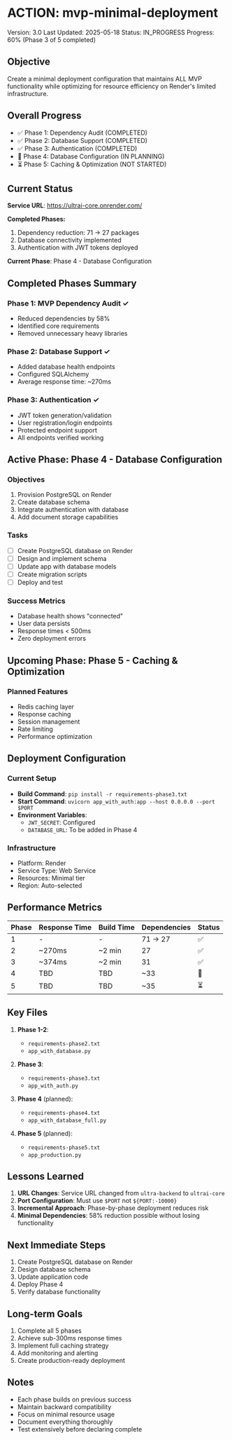# ACTION: mvp-minimal-deployment

Version: 3.0
Last Updated: 2025-05-18
Status: IN_PROGRESS
Progress: 60% (Phase 3 of 5 completed)

## Objective

Create a minimal deployment configuration that maintains ALL MVP functionality while optimizing for resource efficiency on Render's limited infrastructure.

## Overall Progress

- ✅ Phase 1: Dependency Audit (COMPLETED)
- ✅ Phase 2: Database Support (COMPLETED)
- ✅ Phase 3: Authentication (COMPLETED)
- 🔄 Phase 4: Database Configuration (IN PLANNING)
- ⏳ Phase 5: Caching & Optimization (NOT STARTED)

## Current Status

**Service URL**: https://ultrai-core.onrender.com/

**Completed Phases:**
1. Dependency reduction: 71 → 27 packages
2. Database connectivity implemented
3. Authentication with JWT tokens deployed

**Current Phase**: Phase 4 - Database Configuration

## Completed Phases Summary

### Phase 1: MVP Dependency Audit ✓

- Reduced dependencies by 58%
- Identified core requirements
- Removed unnecessary heavy libraries

### Phase 2: Database Support ✓

- Added database health endpoints
- Configured SQLAlchemy
- Average response time: ~270ms

### Phase 3: Authentication ✓

- JWT token generation/validation
- User registration/login endpoints
- Protected endpoint support
- All endpoints verified working

## Active Phase: Phase 4 - Database Configuration

### Objectives
1. Provision PostgreSQL on Render
2. Create database schema
3. Integrate authentication with database
4. Add document storage capabilities

### Tasks
- [ ] Create PostgreSQL database on Render
- [ ] Design and implement schema
- [ ] Update app with database models
- [ ] Create migration scripts
- [ ] Deploy and test

### Success Metrics
- Database health shows "connected"
- User data persists
- Response times < 500ms
- Zero deployment errors

## Upcoming Phase: Phase 5 - Caching & Optimization

### Planned Features
- Redis caching layer
- Response caching
- Session management
- Rate limiting
- Performance optimization

## Deployment Configuration

### Current Setup
- **Build Command**: `pip install -r requirements-phase3.txt`
- **Start Command**: `uvicorn app_with_auth:app --host 0.0.0.0 --port $PORT`
- **Environment Variables**:
  - `JWT_SECRET`: Configured
  - `DATABASE_URL`: To be added in Phase 4

### Infrastructure
- Platform: Render
- Service Type: Web Service
- Resources: Minimal tier
- Region: Auto-selected

## Performance Metrics

| Phase | Response Time | Build Time | Dependencies | Status |
|-------|--------------|------------|--------------|--------|
| 1 | - | - | 71 → 27 | ✅ |
| 2 | ~270ms | ~2 min | 27 | ✅ |
| 3 | ~374ms | ~2 min | 31 | ✅ |
| 4 | TBD | TBD | ~33 | 🔄 |
| 5 | TBD | TBD | ~35 | ⏳ |

## Key Files

1. **Phase 1-2**: 
   - `requirements-phase2.txt`
   - `app_with_database.py`

2. **Phase 3**: 
   - `requirements-phase3.txt`
   - `app_with_auth.py`

3. **Phase 4** (planned):
   - `requirements-phase4.txt`
   - `app_with_database_full.py`

4. **Phase 5** (planned):
   - `requirements-phase5.txt`
   - `app_production.py`

## Lessons Learned

1. **URL Changes**: Service URL changed from `ultra-backend` to `ultrai-core`
2. **Port Configuration**: Must use `$PORT` not `${PORT:-10000}`
3. **Incremental Approach**: Phase-by-phase deployment reduces risk
4. **Minimal Dependencies**: 58% reduction possible without losing functionality

## Next Immediate Steps

1. Create PostgreSQL database on Render
2. Design database schema
3. Update application code
4. Deploy Phase 4
5. Verify database functionality

## Long-term Goals

1. Complete all 5 phases
2. Achieve sub-300ms response times
3. Implement full caching strategy
4. Add monitoring and alerting
5. Create production-ready deployment

## Notes

- Each phase builds on previous success
- Maintain backward compatibility
- Focus on minimal resource usage
- Document everything thoroughly
- Test extensively before declaring complete